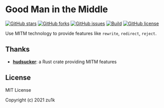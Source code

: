 # Good Man in the Middle

[![GitHub stars](https://img.shields.io/github/stars/zu1k/good-mitm)](https://github.com/zu1k/good-mitm/stargazers)
[![GitHub forks](https://img.shields.io/github/forks/zu1k/good-mitm)](https://github.com/zu1k/good-mitm/network)
[![GitHub issues](https://img.shields.io/github/issues/zu1k/good-mitm)](https://github.com/zu1k/good-mitm/issues)
[![Build](https://github.com/zu1k/good-mitm/actions/workflows/build.yml/badge.svg)](https://github.com/zu1k/good-mitm/actions/workflows/build.yml)
[![GitHub license](https://img.shields.io/github/license/zu1k/good-mitm)](https://github.com/zu1k/good-mitm/blob/master/LICENSE)

Use MITM technology to provide features like `rewrite`, `redirect`, `reject`.

## Thanks

- [**hudsucker**](https://github.com/omjadas/hudsucker): a Rust crate providing MITM features

## License

MIT License

Copyright (c) 2021 zu1k
